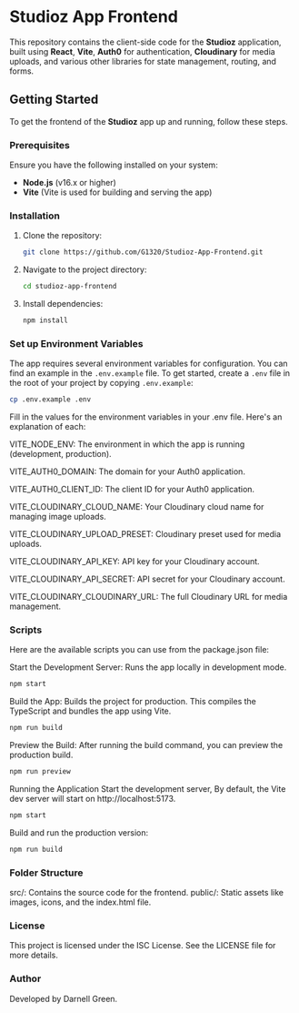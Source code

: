 # Studioz App Frontend

This repository contains the client-side code for the **Studioz** application, built using **React**, **Vite**, **Auth0** for authentication, **Cloudinary** for media uploads, and various other libraries for state management, routing, and forms.

## Getting Started

To get the frontend of the **Studioz** app up and running, follow these steps.

### Prerequisites

Ensure you have the following installed on your system:

- **Node.js** (v16.x or higher)
- **Vite** (Vite is used for building and serving the app)

### Installation

1. Clone the repository:

   ```bash
   git clone https://github.com/G1320/Studioz-App-Frontend.git
   ```

2. Navigate to the project directory:

   ```bash
   cd studioz-app-frontend
   ```

3. Install dependencies:

   ```bash
   npm install
   ```

### Set up Environment Variables

The app requires several environment variables for configuration. You can find an example in the `.env.example` file. To get started, create a `.env` file in the root of your project by copying `.env.example`:

```bash
cp .env.example .env
```

Fill in the values for the environment variables in your .env file. Here's an explanation of each:

VITE_NODE_ENV: The environment in which the app is running (development, production).

VITE_AUTH0_DOMAIN: The domain for your Auth0 application.

VITE_AUTH0_CLIENT_ID: The client ID for your Auth0 application.

VITE_CLOUDINARY_CLOUD_NAME: Your Cloudinary cloud name for managing image uploads.

VITE_CLOUDINARY_UPLOAD_PRESET: Cloudinary preset used for media uploads.

VITE_CLOUDINARY_API_KEY: API key for your Cloudinary account.

VITE_CLOUDINARY_API_SECRET: API secret for your Cloudinary account.

VITE_CLOUDINARY_CLOUDINARY_URL: The full Cloudinary URL for media management.

### Scripts

Here are the available scripts you can use from the package.json file:

Start the Development Server: Runs the app locally in development mode.

```bash
npm start
```

Build the App: Builds the project for production. This compiles the TypeScript and bundles the app using Vite.

```bash
npm run build
```

Preview the Build: After running the build command, you can preview the production build.

```bash
npm run preview
```

Running the Application
Start the development server, By default, the Vite dev server will start on http://localhost:5173.

```bash
npm start
```

Build and run the production version:

```bash
npm run build
```

### Folder Structure

src/: Contains the source code for the frontend.
public/: Static assets like images, icons, and the index.html file.

### License

This project is licensed under the ISC License. See the LICENSE file for more details.

### Author

Developed by Darnell Green.
